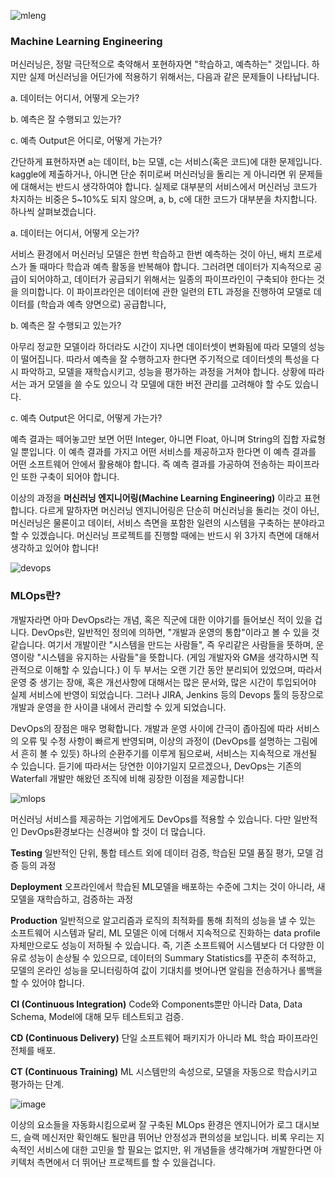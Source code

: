 ![mleng](https://github.com/mcb-dataai/blog/blob/dev_notes/arhur/dev_notes/Arthur/img/ml-engineering.jpg)

### Machine Learning Engineering
머신러닝은, 정말 극단적으로 축약해서 포현하자면 "학습하고, 예측하는" 것입니다. 하지만 실제 머신러닝을 어딘가에 적용하기 위해서는, 다음과 같은 문제들이 나타납니다.

a. 데이터는 어디서, 어떻게 오는가?

b. 예측은 잘 수행되고 있는가?

c. 예측 Output은 어디로, 어떻게 가는가?

간단하게 표현하자면 a는 데이터, b는 모델, c는 서비스(혹은 코드)에 대한 문제입니다. kaggle에 제출하거나, 아니면 단순 취미로써 머신러닝을 돌리는 게 아니라면 위 문제들에 대해서는 반드시 생각하여야 합니다. 실제로 대부분의 서비스에서 머신러닝 코드가 차지하는 비중은 5~10%도 되지 않으며, a, b, c에 대한 코드가 대부분을 차지합니다. 하나씩 살펴보겠습니다.

a. 데이터는 어디서, 어떻게 오는가?

서비스 환경에서 머신러닝 모델은 한번 학습하고 한번 예측하는 것이 아닌, 배치 프로세스가 돌 때마다 학습과 예측 활동을 반복해야 합니다. 그러려면 데이터가 지속적으로 공급이 되어야하고, 데이터가 공급되기 위해서는 일종의 파이프라인이 구축되야 한다는 것을 의미합니다. 이 파이프라인은 데이터에 관한 일련의 ETL 과정을 진행하여 모델로 데이터를 (학습과 예측 양면으로) 공급합니다,

b. 예측은 잘 수행되고 있는가?
 
 아무리 정교한 모델이라 하더라도 시간이 지나면 데이터셋이 변화됨에 따라 모델의 성능이 떨어집니다. 따라서 예측을 잘 수행하고자 한다면 주기적으로 데이터셋의 특성을 다시 파악하고, 모델을 재학습시키고, 성능을 평가하는 과정을 거쳐야 합니다. 상황에 따라서는 과거 모델을 쓸 수도 있으니 각 모델에 대한 버전 관리를 고려해야 할 수도 있습니다.
 
c. 예측 Output은 어디로, 어떻게 가는가?

 예측 결과는 떼어놓고만 보면 어떤 Integer, 아니면 Float, 아니며 String의 집합 자료형일 뿐입니다. 이 예측 결과를 가지고 어떤 서비스를 제공하고자 한다면 이 예측 결과를 어떤 소프트웨어 안에서 활용해야 합니다. 즉 예측 결과를 가공하여 전송하는 파이프라인 또한 구축이 되어야 합니다.
 
 이상의 과정을 **머신러닝 엔지니어링(Machine Learning Engineering)** 이라고 표현합니다. 다르게 말하자면 머신러닝 엔지니어링은 단순히 머신러닝을 돌리는 것이 아닌, 머신러닝은 물론이고 데이터, 서비스 측면을 포함한 일련의 시스템을 구축하는 분야라고 할 수 있겠습니다. 머신러닝 프로젝트를 진행할 때에는 반드시 위 3가지 측면에 대해서 생각하고 있어야 합니다!

 

![devops](https://github.com/mcb-dataai/blog/blob/dev_notes/arhur/dev_notes/Arthur/img/DevOps-lifecycle-capabilities-1024x621.png)

### MLOps란?
 개발자라면 아마 DevOps라는 개념, 혹은 직군에 대한 이야기를 들어보신 적이 있을 겁니다. DevOps란, 일반적인 정의에 의하면, "개발과 운영의 통합"이라고 볼 수 있을 것 같습니다.
 여기서 개발이란 "시스템을 만드는 사람들", 즉 우리같은 사람들을 뜻하며, 운영이랑 "시스템을 유지하는 사람들"을 뜻합니다. (게임 개발자와 GM을 생각하시면 직관적으로 이해할 수 있습니다.) 이 두 부서는 오랜 기간 동안 분리되어 있었으며, 따라서 운영 중 생기는 장애, 혹은 개선사항에 대해서는 많은 문서와, 많은 시간이 투입되어야 실제 서비스에 반영이 되었습니다. 그러나 JIRA, Jenkins 등의 Devops 툴의 등장으로 개발과 운영을 한 사이클 내에서 관리할 수 있게 되었습니다. 
 
 DevOps의 장점은 매우 명확합니다. 개발과 운영 사이에 간극이 좁아짐에 따라 서비스의 오류 및 수정 사항이 빠르게 반영되며, 이상의 과정이 (DevOps를 설명하는 그림에서 흔히 볼 수 있듯) 하나의 순환주기를 이루게 됨으로써, 서비스는 지속적으로 개선될 수 있습니다. 듣기에 따라서는 당연한 이야기일지 모르겠으나, DevOps는 기존의 Waterfall 개발만 해왔던 조직에 비해 굉장한 이점을 제공합니다!
 
![mlops](https://github.com/mcb-dataai/blog/blob/dev_notes/arhur/dev_notes/Arthur/img/ml-lifecycle-mlops-eternal-knot.png)

머신러닝 서비스를 제공하는 기업에게도 DevOps를 적용할 수 있습니다. 다만 일반적인 DevOps환경보다는 신경써야 할 것이 더 많습니다. 

**Testing**
일반적인 단위, 통합 테스트 외에 데이터 검증, 학습된 모델 품질 평가, 모델 검증 등의 과정

**Deployment**
오프라인에서 학습된 ML모델을 배포하는 수준에 그치는 것이 아니라, 새 모델을 재학습하고, 검증하는 과정

**Production**
일반적으로 알고리즘과 로직의 최적화를 통해 최적의 성능을 낼 수 있는 소프트웨어 시스템과 달리, ML 모델은 이에 더해서 지속적으로 진화하는 data profile 자체만으로도 성능이 저하될 수 있습니다.
즉, 기존 소프트웨어 시스템보다 더 다양한 이유로 성능이 손상될 수 있으므로, 데이터의 Summary Statistics를 꾸준히 추적하고, 모델의 온라인 성능을 모니터링하여 값이 기대치를 벗어나면 알림을 전송하거나 롤백을 할 수 있어야 합니다.

**CI (Continuous Integration)**
Code와 Components뿐만 아니라 Data, Data Schema, Model에 대해 모두 테스트되고 검증.

**CD (Continuous Delivery)**
단일 소프트웨어 패키지가 아니라 ML 학습 파이프라인 전체를 배포.

**CT (Continuous Training)**
ML 시스템만의 속성으로, 모델을 자동으로 학습시키고 평가하는 단계.

![image](https://user-images.githubusercontent.com/92324214/232708521-a1c714ea-09a8-4d7e-b368-7e60e41fd4ed.png)

이상의 요소들을 자동화시킴으로써 잘 구축된 MLOps 환경은 엔지니어가 로그 대시보드, 슬랙 메신저만 확인해도 될만큼 뛰어난 안정성과 편의성을 보입니다. 비록 우리는 지속적인 서비스에 대한 고민을 할 필요는 없지만, 위 개념들을 생각해가며 개발한다면 아키텍처 측면에서 더 뛰어난 프로젝트를 할 수 있을겁니다.

